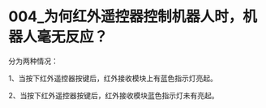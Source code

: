 # 004\_为何红外遥控器控制机器人时，机器人毫无反应？

分为两种情况：

1、当按下红外遥控器按键后，红外接收模块上有蓝色指示灯亮起。

2、当按下红外遥控器按键后，红外接收模块蓝色指示灯未有亮起。

